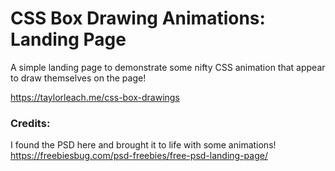 # CSS Box Drawing Animations: Landing Page
A simple landing page to demonstrate some nifty CSS animation that appear to draw themselves on the page!

https://taylorleach.me/css-box-drawings

### Credits:
I found the PSD here and brought it to life with some animations!
https://freebiesbug.com/psd-freebies/free-psd-landing-page/
